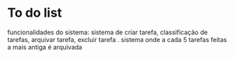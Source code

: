 # To do list

funcionalidades do sistema: sistema de criar tarefa, classificação de tarefas, arquivar tarefa, excluir tarefa . sistema onde a cada 5 tarefas feitas a mais antiga é arquivada
